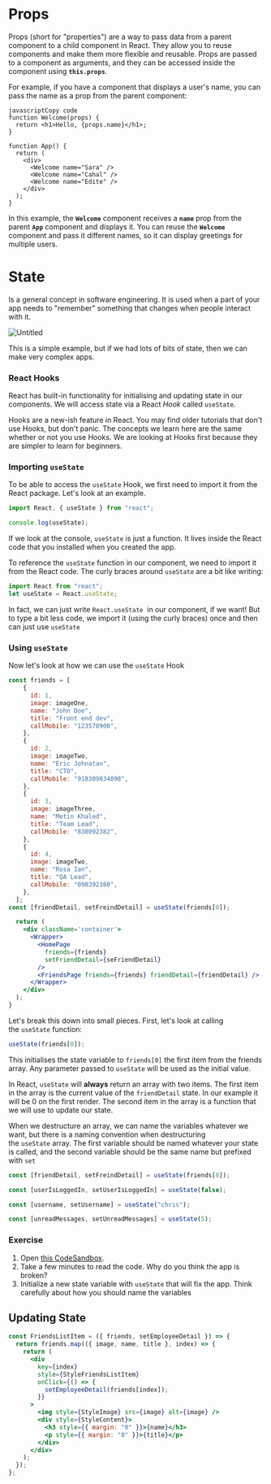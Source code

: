 # Props

Props (short for "properties") are a way to pass data from a parent component to a child component in React. They allow you to reuse components and make them more flexible and reusable. Props are passed to a component as arguments, and they can be accessed inside the component using **`this.props`**.

For example, if you have a component that displays a user's name, you can pass the name as a prop from the parent component:

```
javascriptCopy code
function Welcome(props) {
  return <h1>Hello, {props.name}</h1>;
}

function App() {
  return (
    <div>
      <Welcome name="Sara" />
      <Welcome name="Cahal" />
      <Welcome name="Edite" />
    </div>
  );
}

```

In this example, the **`Welcome`** component receives a **`name`** prop from the parent **`App`** component and displays it. You can reuse the **`Welcome`** component and pass it different names, so it can display greetings for multiple users.

# State

Is a general concept in software engineering. It is used when a part of your app needs to "remember" something that changes when people interact with it.

![Untitled](https://s3-us-west-2.amazonaws.com/secure.notion-static.com/31b5b0ed-9910-4fbd-8dc6-2a916eb2a730/Untitled.png)

This is a simple example, but if we had lots of bits of state, then we can make very complex apps.

### React Hooks[](https://syllabus.codeyourfuture.io/react/week-2/lesson#react-hooks)

React has built-in functionality for initialising and updating state in our components. We will access state via a React *Hook* called `useState`.

Hooks are a new-ish feature in React. You may find older tutorials that don't use Hooks, but don't panic. The concepts we learn here are the same whether or not you use Hooks. We are looking at Hooks first because they are simpler to learn for beginners.

### Importing `useState`[](https://syllabus.codeyourfuture.io/react/week-2/lesson#importing-usestate)

To be able to access the `useState` Hook, we first need to import it from the React package. Let's look at an example.

```jsx
import React, { useState } from "react";

console.log(useState);
```

If we look at the console, `useState` is just a function. It lives inside the React code that you installed when you created the app.

To reference the `useState` function in our component, we need to import it from the React code. The curly braces around `useState` are a bit like writing:

```jsx
import React from "react";
let useState = React.useState;
```

In fact, we can just write `React.useState`
 in our component, if we want! But to type a bit less code, we import it (using the curly braces) once and then can just use `useState`

### Using `useState`[](https://syllabus.codeyourfuture.io/react/week-2/lesson#using-usestate)

Now let's look at how we can use the `useState` Hook

```jsx
const friends = [
    {
      id: 1,
      image: imageOne,
      name: "John Doe",
      title: "Front end dev",
      callMobile: "123578900",
    },
    {
      id: 2,
      image: imageTwo,
      name: "Eric Johnatan",
      title: "CTO",
      callMobile: "918309834098",
    },
    {
      id: 3,
      image: imageThree,
      name: "Metin Khaled",
      title: "Team Lead",
      callMobile: "838092382",
    },
    {
      id: 4,
      image: imageTwo,
      name: "Rosa Ian",
      title: "QA Lead",
      callMobile: "098392380",
    },
  ];
const [friendDetail, setFreindDetail] = useState(friends[0]);

  return (
    <div className='container'>
      <Wrapper>
        <HomePage
          friends={friends}
          setFriendDetail={seFriendDetail}
        />
        <FriendsPage friends={friends} friendDetail={friendDetail} />
      </Wrapper>
    </div>
  );
}
```

Let's break this down into small pieces. First, let's look at calling the `useState` function:

```jsx
useState(friends[0]);
```

This initialises the state variable to `friends[0]` the first item from the friends array. Any parameter passed to `useState` will be used as the initial value.

In React, `useState` will **always** return an array with two items. The first item in the array is the current value of the `friendDetail` state. In our example it will be 0 on the first render. The second item in the array is a function that we will use to update our state.

When we destructure an array, we can name the variables whatever we want, but there is a naming convention when destructuring the `useState` array. The first variable should be named whatever your state is called, and the second variable should be the same name but prefixed with `set`

```jsx
const [friendDetail, setFreindDetail] = useState(friends[0]);

const [userIsLoggedIn, setUserIsLoggedIn] = useState(false);

const [username, setUsername] = useState("chris");

const [unreadMessages, setUnreadMessages] = useState(5);
```

### Exercise

1. Open [this CodeSandbox](https://codesandbox.io/s/using-usestate-exercise-3kwei?file=/src/Weather.js).
2. Take a few minutes to read the code. Why do you think the app is broken?
3. Initialize a new state variable with `useState` that will fix the app. Think carefully about how you should name the variables

## **Updating State**

```jsx
const FriendsListItem = ({ friends, setEmployeeDetail }) => {
  return friends.map(({ image, name, title }, index) => {
    return (
      <div
        key={index}
        style={StyleFriendsListItem}
        onClick={() => {
          setEmployeeDetail(friends[index]);
        }}
      >
        <img style={StyleImage} src={image} alt={image} />
        <div style={StyleContent}>
          <h3 style={{ margin: "0" }}>{name}</h3>
          <p style={{ margin: "0" }}>{title}</p>
        </div>
      </div>
    );
  });
};
```
